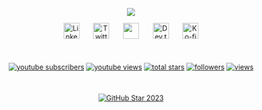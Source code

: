  
  
  <p align="center"> 
    <a href="https://github.com/DenverCoder1/readme-typing-svg">
      <img src="https://readme-typing-svg.demolab.com/?lines=Full-stack%20web%20and%20app%20developer;Experienced%20UI%2FUX%20Designer;10%2B%20years%20of%20coding%20experience;Always%20learning%20new%20things&font=Fira%20Code&center=true&width=440&height=45&color=f75c7e&vCenter=true&pause=1000&size=22" /></a>
  </p>
   
  <p align="center"> 
    <a href="https://www.linkedin.com/in/jonah-lawrence/"><img width="32px" alt="LinkedIn" title="LinkedIn" src="https://i.imgur.com/yRpa1dQ.png"/></a>
    &#8287;&#8287;&#8287;&#8287;&#8287;
    <a href="https://twitter.com/DenverCoder1"><img width="32px" alt="Twitter" title="Twitter" src="https://i.imgur.com/AixJgnm.png"/></a>
    &#8287;&#8287;&#8287;&#8287;&#8287;
    <a href="https://discord.gg/fPrdqh3Zfu" alt="Discord" title="Dev Pro Tips Discord Server"><img width="32px" src="https://i.imgur.com/OViZO8J.png"/></a>
    &#8287;&#8287;&#8287;&#8287;&#8287;
    <a href="https://dev.to/denvercoder1"><img width="32px" alt="Dev.to" title="DenverCoder1 Dev.to" src="https://i.imgur.com/mVm29vK.png"></a>
    &#8287;&#8287;&#8287;&#8287;&#8287;
    <a href="https://ko-fi.com/jlawrence"><img width="32px" alt="Ko-fi" title="Buy me a coffee" src="https://i.imgur.com/PpLeD3K.png"/></a>
 
  </p>
  
  <br/>
  
 
  <p align="center">
    <a href="https://www.youtube.com/c/DevProTips?sub_confirmation=1">
      <img alt="youtube subscribers" title="Subscribe to my YouTube channel" src="https://freshidea.com/jonah/app/youtube-stats-badges/subscribers-badge.php"/></a>
    <a href="https://www.youtube.com/c/DevProTips">
      <img alt="youtube views" title="YouTube views" src="https://freshidea.com/jonah/app/youtube-stats-badges/view-count-badge.php"/></a> 
    <a href="https://github.com/DenverCoder1?tab=repositories&sort=stargazers">
      <img alt="total stars" title="Total stars on GitHub" src="https://custom-icon-badges.demolab.com/github/stars/DenverCoder1?color=55960c&style=for-the-badge&labelColor=488207&logo=star"/></a>
    <a href="https://github.com/DenverCoder1?tab=followers">
      <img alt="followers" title="Follow me on Github" src="https://custom-icon-badges.demolab.com/github/followers/DenverCoder1?color=236ad3&labelColor=1155ba&style=for-the-badge&logo=person-add&label=Follow&logoColor=white"/></a>
    <a href="https://github.com/DenverCoder1/Simple-View-Counter">
      <img alt="views" title="GitHub profile views" src="https://freshidea.com/jonah/app/DenverCoder1-profile-views"/></a>
  </p>
  
  <br/>
  
  <!-- GitHub Star link -->
  <p align="center">
    <a href="https://stars.github.com/profiles/denvercoder1/">
      <img src="https://github.com/DenverCoder1/DenverCoder1/assets/20955511/ca15be3f-d00b-438e-91f6-fb5568c1f632" alt="GitHub Star 2023"/></a>
  </p>
  
   
   
   
